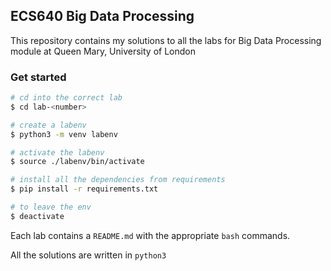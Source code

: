 ## ECS640 Big Data Processing

This repository contains my solutions to all the labs for Big Data Processing module at Queen Mary, University of London

### Get started

```bash
# cd into the correct lab
$ cd lab-<number>

# create a labenv
$ python3 -m venv labenv

# activate the labenv
$ source ./labenv/bin/activate

# install all the dependencies from requirements
$ pip install -r requirements.txt

# to leave the env
$ deactivate
```

Each lab contains a `README.md` with the appropriate `bash` commands.

All the solutions are written in `python3`
